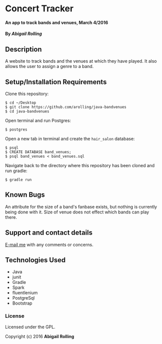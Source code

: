 # Concert Tracker

#### An app to track bands and venues, March 4/2016

#### By _**Abigail Rolling**_

## Description

A website to track bands and the venues at which they have played. It also allows the user to assign a genre to a band.


## Setup/Installation Requirements

Clone this repository:
```
$ cd ~/Desktop
$ git clone https://github.com/arolling/java-bandvenues
$ cd java-bandvenues
```

Open terminal and run Postgres:
```
$ postgres
```

Open a new tab in terminal and create the `hair_salon` database:
```
$ psql
$ CREATE DATABASE band_venues;
$ psql band_venues < band_venues.sql
```

Navigate back to the directory where this repository has been cloned and run gradle:
```
$ gradle run
```

## Known Bugs

An attribute for the size of a band's fanbase exists, but nothing is currently being done with it. Size of venue does not effect which bands can play there.


## Support and contact details

[E-mail me](mailto:arolling@gmail.com) with any comments or concerns.

## Technologies Used

* Java
* junit
* Gradle
* Spark
* fluentlenium
* PostgreSql
* Bootstrap


### License

Licensed under the GPL.

Copyright (c) 2016 **Abigail Rolling**
